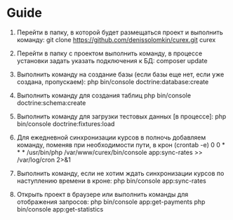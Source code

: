 Guide
=====

1) Перейти в папку, в которой будет размещаться проект и выполнить команду:
git clone https://github.com/denissolomkin/curex.git curex

2) Перейти в папку с проектом выполнить команду, в процессе установки задать указать подключения к БД:
composer update

3) Выполнить команду на создание базы (если базы еще нет, если уже создана, пропускаем):
php bin/console doctrine:database:create

5) Выполнить команду для создания таблиц
php bin/console doctrine:schema:create

6) Выполнить команду для загрузки тестовых данных [в процессе]:
php bin/console doctrine:fixtures:load 

7) Для ежедневной синхронизации курсов в полночь добавляем команду, поменяв при необходимости пути, в крон (crontab -e)
0 0 * * *  /usr/bin/php /var/www/curex/bin/console app:sync-rates  >>  /var/log/cron 2>&1

8) Выполнить команду, если не хотим ждать синхронизации курсов по наступлению времени в кроне:
php bin/console app:sync-rates

9) Открыть проект в браузере или выполнить команды для отображения запросов:
php bin/console app:get-payments
php bin/console app:get-statistics